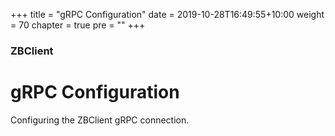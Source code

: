 +++
title = "gRPC Configuration"
date = 2019-10-28T16:49:55+10:00
weight = 70
chapter = true
pre = "<b></b>"
+++

### ZBClient

# gRPC Configuration

Configuring the ZBClient gRPC connection.

